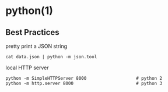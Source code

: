 # python(1)

## Best Practices

  pretty print a JSON string

    cat data.json | python -m json.tool

  local HTTP server

    python -m SimpleHTTPServer 8000                   # python 2
    python -m http.server 8000                        # python 3
